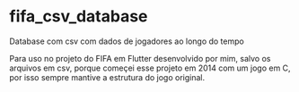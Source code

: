 # fifa_csv_database

Database com csv com dados de jogadores ao longo do tempo

Para uso no projeto do FIFA em Flutter desenvolvido por mim, salvo os arquivos em csv, porque começei esse projeto em 2014 com um jogo em C, por isso sempre mantive a estrutura do jogo original.
